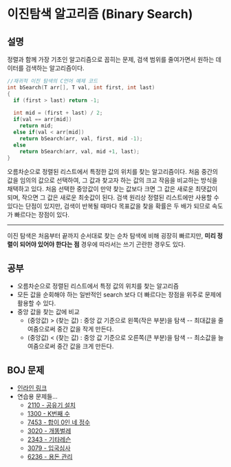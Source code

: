 # 이진탐색 알고리즘 (Binary Search)

## 설명

정렬과 함께 가장 기초인 알고리즘으로 꼽히는 문제, 검색 범위를 줄여가면서 원하는 데이터를 검색하는 알고리즘이다.

```C
//재귀적 이진 탐색의 C언어 예제 코드  
int bSearch(T arr[], T val, int first, int last)  
{  
  if (first > last) return -1;
  
  int mid = (first + last) / 2;
  if(val == arr[mid])
    return mid;
  else if(val < arr[mid])
    return bSearch(arr, val, first, mid -1);
  else
    return bSearch(arr, val, mid +1, last);
}
  ```

오름차순으로 정렬된 리스트에서 특정한 값의 위치를 찾는 알고리즘이다. 처음 중간의 값을 임의의 값으로 선택하여, 그 값과 찾고자 하는 값의 크고 작음을 비교하는 방식을 채택하고 있다. 처음 선택한 중앙값이 만약 찾는 값보다 크면 그 값은 새로운 최댓값이 되며, 작으면 그 값은 새로운 최솟값이 된다. 검색 원리상 정렬된 리스트에만 사용할 수 있다는 단점이 있지만, 검색이 반복될 때마다 목표값을 찾을 확률은 두 배가 되므로 속도가 빠르다는 장점이 있다.

---
이진 탐색은 처음부터 끝까지 순서대로 찾는 순차 탐색에 비해 굉장히 빠르지만, **미리 정렬이 되어야 있어야 한다는 점** 경우에 따라서는 쓰기 곤란한 경우도 있다.



## 공부

- 오름차순으로 정렬된 리스트에서 특정 값의 위치를 찾는 알고리즘
- 모든 값을 순회해야 하는 일반적인 search 보다 더 빠르다는 장점을 위주로 문제에 활용할 수 있다.
- 중앙 값을 찾는 값에 비교
  - (중앙값) > (찾는 값) : 중앙 값 기준으로 왼쪽(작은 부분)을 탐색 -- 최대값을 줄여줌으로써 중간 값을 작게 만든다.
  - (중앙값) < (찾는 값) : 중앙 값 기준으로 오른쪽(큰 부분)을 탐색 -- 최소값을 늘여줌으로써 중간 값을 크게 만든다.
  
  
## BOJ 문제

- [인라인 링크](https://www.acmicpc.net/problem/tag/%EC%9D%B4%EB%B6%84%20%ED%83%90%EC%83%89)
- 연습용 문제들... 
  - [2110 - 공유기 설치](https://www.acmicpc.net/problem/2110)
  - [1300 - K번째 수](https://www.acmicpc.net/problem/1300)
  - [7453 - 합이 0인 네 정수](https://www.acmicpc.net/problem/7453)
  - [3020 - 개똥벌레](https://www.acmicpc.net/problem/3020)
  - [2343 - 기타레슨](https://www.acmicpc.net/problem/2343)
  - [3079 - 입국심사](https://www.acmicpc.net/problem/3079)
  - [6236 - 용돈 관리](https://www.acmicpc.net/problem/6236)
